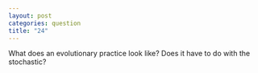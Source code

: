 ```yaml
---
layout: post
categories: question
title: "24"
---
```

What does an evolutionary practice look like? Does it have to do with the stochastic?
